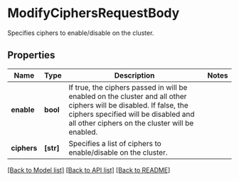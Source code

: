 # ModifyCiphersRequestBody

Specifies ciphers to enable/disable on the cluster.

## Properties
Name | Type | Description | Notes
------------ | ------------- | ------------- | -------------
**enable** | **bool** | If true, the ciphers passed in will be enabled on the cluster and all other ciphers will be disabled. If false, the ciphers specified will be disabled and all other ciphers on the cluster will be enabled. | 
**ciphers** | **[str]** | Specifies a list of ciphers to enable/disable on the cluster. | 

[[Back to Model list]](../README.md#documentation-for-models) [[Back to API list]](../README.md#documentation-for-api-endpoints) [[Back to README]](../README.md)


